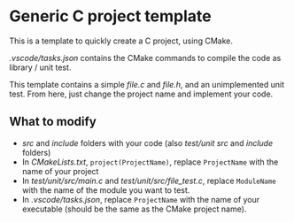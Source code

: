 # Generic C project template
This is a template to quickly create a C project, using CMake.

*.vscode/tasks.json* contains the CMake commands to compile the code as library / unit test.

This template contains a simple *file.c* and *file.h*, and an unimplemented unit test. From here, just change the project name and implement your code.

## What to modify
- *src* and *include* folders with your code (also *test/unit* *src* and *include* folders)
- In *CMakeLists.txt*, `project(ProjectName)`, replace `ProjectName` with the name of your project
- In *test/unit/src/main.c* and *test/unit/src/file_test.c*, replace `ModuleName` with the name of the module you want to test.
- In *.vscode/tasks.json*, replace `ProjectName` with the name of your executable (should be the same as the CMake project name).
